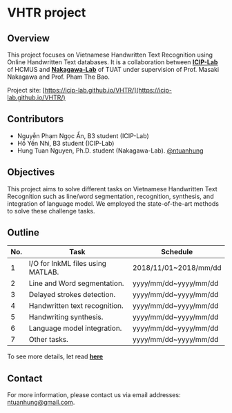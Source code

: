 # VHTR project
## Overview
This project focuses on Vietnamese Handwritten Text Recognition using Online Handwritten Text databases.
It is a collaboration between **[ICIP-Lab](http://www.math.hcmus.edu.vn/icip-lab/index.php)** of HCMUS and **[Nakagawa-Lab](http://web.tuat.ac.jp/~nakagawa/en/index.html)** of TUAT under supervision of Prof. Masaki Nakagawa and Prof. Pham The Bao.

Project site: [https://icip-lab.github.io/VHTR/](https://icip-lab.github.io/VHTR/)

## Contributors
- Nguyễn Phạm Ngọc Ẩn, B3 student (ICIP-Lab)
- Hồ Yến Nhi, B3 student (ICIP-Lab)
- Hung Tuan Nguyen, Ph.D. student (Nakagawa-Lab). [@ntuanhung](https://github.com/ntuanhung) 

## Objectives
This project aims to solve different tasks on Vietnamese Handwritten Text Recognition such as line/word segmentation, recognition, synthesis, and integration of language model. We employed the state-of-the-art methods to solve these challenge tasks.

## Outline
No.|Task|Schedule
---|----|--------
1 |I/O for InkML files using MATLAB. | 2018/11/01~2018/mm/dd
2 |Line and Word segmentation. | yyyy/mm/dd~yyyy/mm/dd
3 |Delayed strokes detection. | yyyy/mm/dd~yyyy/mm/dd
4 |Handwritten text recognition. | yyyy/mm/dd~yyyy/mm/dd
5 |Handwriting synthesis. | yyyy/mm/dd~yyyy/mm/dd
6 |Language model integration. | yyyy/mm/dd~yyyy/mm/dd
7 |Other tasks. | yyyy/mm/dd~yyyy/mm/dd

To see more details, let read **[here](https://github.com/icip-lab/VHTR/wiki)**

## Contact
For more information, please contact us via email addresses: <ntuanhung@gmail.com>.
